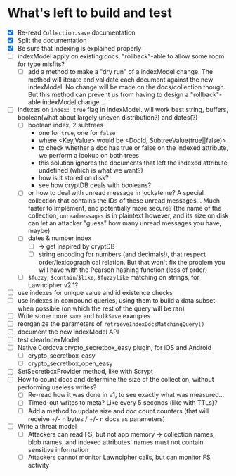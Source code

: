 # What's left to build and test

- [x] Re-read `Collection.save` documentation
- [x] Split the documentation
- [x] Be sure that indexing is explained properly
- [ ] indexModel apply on existing docs, "rollback"-able to allow some room for type misfits?
  - [ ] add a method to make a "dry run" of a indexModel change. The method will iterate and validate each document against the new indexModel. No change will be made on the docs/collection though. But this method can prevent us from having to design a "rollback"-able indexModel change...
- [ ] indexes on `index: true` flag in indexModel. will work best string, buffers, boolean(what about largely uneven distribution?) and dates(?)
  - [ ] boolean index, 2 subtrees
    * one for `true`, one for `false`
    * where <Key,Value> would be <DocId, SubtreeValue(true||false)>
    * to check whether a doc has true or false on the indexed attribute, we perform a lookup on both trees
    * this solution ignores the documents that left the indexed attribute undefined (which is what we want?)
    * how is it stored on disk?
    * see how cryptDB deals with booleans?
  - [ ] or how to deal with unread message in lockateme? A special collection that contains the IDs of these unread messages... Much faster to implement, and potentially more secure? (the name of the collection, `unreadmessages` is in plaintext however, and its size on disk can let an attacker "guess" how many unread messages you have, maybe)
  - [ ] dates & number index
    - [ ] -> get inspired by cryptDB
    - [ ] string encoding for numbers (and decimals!), that respect order/lexicographical relation. But that won't fix the problem you will have with the Pearson hashing function (loss of order)
  - [ ] `$fuzzy`, `$contain`/`$like`, `$fuzzylike`  matching on strings, for Lawncipher v2.1?
- [ ] use indexes for unique value and id existence checks
- [ ] use indexes in compound queries, using them to build a data subset when possible (on which the rest of the query will be ran)
- [ ] Write some more `save` and `bulkSave` examples
- [ ] reorganize the parameters of `retrieveIndexDocsMatchingQuery()`
- [ ] document the new indexModel API
- [ ] test clearIndexModel
- [ ] Native Cordova crypto_secretbox_easy plugin, for iOS and Android
  - [ ] crypto_secretbox_easy
  - [ ] crypto_secretbox_open_easy
- [ ] SetSecretboxProvider method, like with Scrypt
- [ ] How to count docs and determine the size of the collection, without performing useless writes?
  - [ ] Re-read how it was done in v1, to see exactly what was measured...
  - [ ] Timed-out writes to meta? Like every 5 seconds (like with TTLs)?
  - [ ] Add a method to update size and doc count counters (that will receive +/- n bytes / +/- n docs as parameters)
- [ ] Write a threat model
  - [ ] Attackers can read FS, but not app memory
    -> collection names, blob names, and indexed attributes' names must not contain sensitive information
  - [ ] Attackers cannot monitor Lawncipher calls, but can monitor FS activity
